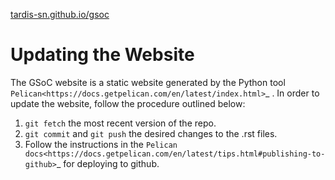 [tardis-sn.github.io/gsoc](https://tardis-sn.github.io/gsoc/)

Updating the Website
====================

The GSoC website is a static website generated by the Python tool `Pelican<https://docs.getpelican.com/en/latest/index.html>`_ .
In order to update the website, follow the procedure outlined below:

1. `git fetch` the most recent version of the repo.
2. `git commit` and `git push` the desired changes to the .rst files.
3. Follow the instructions in the `Pelican docs<https://docs.getpelican.com/en/latest/tips.html#publishing-to-github>`_ for deploying to github.
